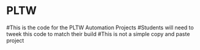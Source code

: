 # PLTW
#This is the code for the PLTW Automation Projects
#Students will need to tweek this code to match their build
#This is not a simple copy and paste project
